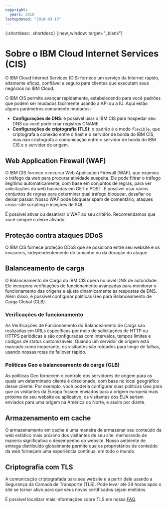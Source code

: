 ```yaml
---
copyright:
  years: 2018
lastupdated: "2018-03-13"
---
```


{:shortdesc: .shortdesc}
{:new_window: target="_blank"}

# Sobre o IBM Cloud Internet Services (CIS)
O IBM Cloud Internet Services (CIS) fornece um serviço da Internet rápido, altamente eficaz, confiável e seguro para clientes que executam seus negócios no IBM Cloud.   

O IBM CIS permite avançar rapidamente, estabelecendo para você padrões que podem ser mudados facilmente usando a API ou a IU. Aqui estão alguns parâmetros comumente mudados:

 * **Configurações de DNS**: é possível usar o IBM CIS para hospedar seu DNS ou você pode criar registros CNAME.
 * **Configurações de criptografia (TLS)**: o padrão é o modo `flexible`, que criptografa a conexão entre o host e o servidor de borda do IBM CIS, mas não criptografa a comunicação entre o servidor de borda do IBM CIS e o servidor de origem.

## Web Application Firewall (WAF)
O IBM CIS fornece o recurso Web Application Firewall (WAF), que examina o tráfego da web para procurar atividade suspeita. Ele pode filtrar o tráfego ilegítimo automaticamente, com base em conjuntos de regras, para ver solicitações da web baseadas em GET e POST. É possível usar vários conjuntos de regras para determinar qual tráfego bloquear, desafiar ou deixar passar. Nosso WAF pode bloquear spam de comentário, ataques cross-site scripting e injeções de SQL.

É possível ativar ou desativar o WAF ao seu critério. Recomendamos que você sempre o deixe ativado.

## Proteção contra ataques DDoS
O IBM CIS fornece proteção DDoS que se posiciona entre seu website e os invasores, independentemente do tamanho ou da duração do ataque.

## Balanceamento de carga
O Balanceamento de Carga do IBM CIS opera no nível DNS de autoridade. Ele incorpora verificações de funcionamento avançadas para monitorar o funcionamento das origens e ajusta dinamicamente as respostas de DNS. Além disso, é possível configurar políticas Geo para Balanceamento de Carga Global (GLB).

### Verificações de funcionamento
As Verificações de Funcionamento do Balanceamento de Carga são realizadas em URLs específicas por meio de solicitações de HTTP ou HTTPS periódicas e são configuradas com intervalos, tempos limites e códigos de status customizáveis. Quando um servidor de origem está marcado como inoperante, os visitantes são roteados para longe de falhas, usando nossas rotas de failover rápido.
 
### Políticas Geo e balanceamento de carga (GLB)
As políticas Geo fornecem o controle dos servidores de origem para os quais um determinado cliente é direcionado, com base no local geográfico desse cliente. Por exemplo, você poderia configurar suas políticas Geo para que os visitantes da Europa fossem enviados para a origem europeia mais próxima de seu website ou aplicativo, os visitantes dos EUA seriam enviados para uma origem na América do Norte, e assim por diante.

## Armazenamento em cache
O armazenamento em cache é uma maneira de armazenar seu conteúdo da web estático mais próximo dos visitantes de seu site, melhorando de maneira significativa o desempenho do website. Nosso ambiente de entrega distribuído globalmente permite que os proprietários de conteúdo da web forneçam uma experiência contínua, em todo o mundo.  
 
## Criptografia com TLS
A comunicação criptografada para seu website e a partir dele usando a Segurança da Camada de Transporte (TLS). Pode levar até 24 horas após o site se tornar ativo para que seus novos certificados sejam emitidos.

É possível localizar mais informações sobre TLS em nossa [FAQ](faq.html).
